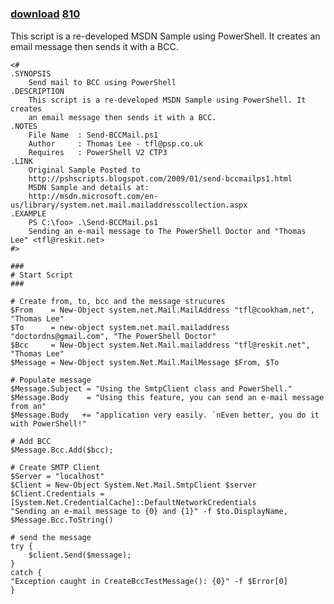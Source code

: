 ﻿---
pid:            809
parent:         0
children:       810
poster:         Thomas Lee
title:          
date:           2009-01-18 05:29:58
description:    This script is a re-developed MSDN Sample using PowerShell. It creates an email message then sends it with a BCC.
format:         posh
---

# 

### [download](809.ps1)  [810](810.md)

This script is a re-developed MSDN Sample using PowerShell. It creates an email message then sends it with a BCC.

```posh
<#
.SYNOPSIS
    Send mail to BCC using PowerShell
.DESCRIPTION
    This script is a re-developed MSDN Sample using PowerShell. It creates
	an email message then sends it with a BCC.
.NOTES
    File Name  : Send-BCCMail.ps1
	Author     : Thomas Lee - tfl@psp.co.uk
	Requires   : PowerShell V2 CTP3
.LINK
    Original Sample Posted to
	http://pshscripts.blogspot.com/2009/01/send-bccmailps1.html
	MSDN Sample and details at:
	http://msdn.microsoft.com/en-us/library/system.net.mail.mailaddresscollection.aspx
.EXAMPLE
    PS C:\foo> .\Send-BCCMail.ps1
    Sending an e-mail message to The PowerShell Doctor and "Thomas Lee" <tfl@reskit.net>
#>

###
# Start Script
###

# Create from, to, bcc and the message strucures
$From    = New-Object system.net.Mail.MailAddress "tfl@cookham.net", "Thomas Lee"
$To      = new-object system.net.mail.mailaddress "doctordns@gmail.com", "The PowerShell Doctor"
$Bcc     = New-Object system.Net.Mail.mailaddress "tfl@reskit.net", "Thomas Lee"
$Message = New-Object system.Net.Mail.MailMessage $From, $To

# Populate message
$Message.Subject = "Using the SmtpClient class and PowerShell."
$Message.Body    = "Using this feature, you can send an e-mail message from an"
$Message.Body   += "application very easily. `nEven better, you do it with PowerShell!"

# Add BCC
$Message.Bcc.Add($bcc);

# Create SMTP Client
$Server = "localhost"
$Client = New-Object System.Net.Mail.SmtpClient $server
$Client.Credentials = [System.Net.CredentialCache]::DefaultNetworkCredentials
"Sending an e-mail message to {0} and {1}" -f $to.DisplayName, $Message.Bcc.ToString()

# send the message
try {
    $client.Send($message);
}  
catch {
"Exception caught in CreateBccTestMessage(): {0}" -f $Error[0]
}
      

```
